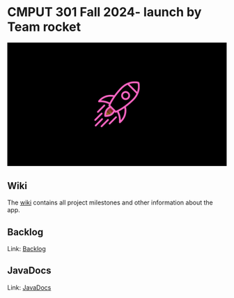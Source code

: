 # CMPUT 301 Fall 2024- launch by Team rocket
<img src="rlaunch.png" alt="launch_wp">

## Wiki
The [wiki](https://github.com/CMPUT301F24rocket/rocket-launch/wiki) contains all project milestones and other information about the app.

## Backlog
Link: [Backlog](https://github.com/orgs/CMPUT301F24rocket/projects/1/views/1)

## JavaDocs
Link: [JavaDocs](https://cmput301f24rocket.github.io/rocket-launch/)


